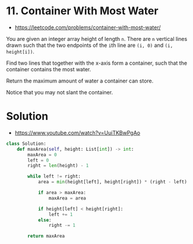 # 11. Container With Most Water

-   https://leetcode.com/problems/container-with-most-water/

You are given an integer array height of length `n`. There are `n` vertical lines drawn such that the two endpoints of the `i`th line are `(i, 0)` and `(i, height[i])`.

Find two lines that together with the x-axis form a container, such that the container contains the most water.

Return the maximum amount of water a container can store.

Notice that you may not slant the container.

# Solution

-   https://www.youtube.com/watch?v=UuiTKBwPgAo

```python
class Solution:
    def maxArea(self, height: List[int]) -> int:
        maxArea = 0
        left = 0
        right = len(height) - 1

        while left != right:
            area = min(height[left], height[right]) * (right - left)

            if area > maxArea:
                maxArea = area

            if height[left] < height[right]:
                left += 1
            else:
                right -= 1

        return maxArea
```
